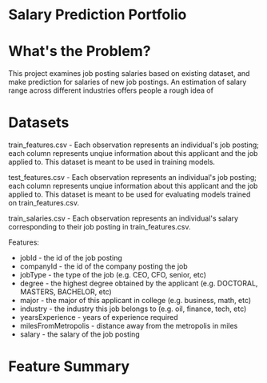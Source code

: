 # Salary Prediction Portfolio

# What's the Problem?

This project examines job posting salaries based on existing dataset, and make prediction for salaries of new job postings. An estimation of 
salary range across different industries offers people a rough idea of 


# Datasets

train_features.csv - Each observation represents an individual's job posting; each column represents unqiue information about this applicant
and the job applied to. This dataset is meant to be used in training models.

test_features.csv - Each observation represents an individual's job posting; each column represents unqiue information about this applicant 
and the job applied to. This dataset is meant to be used for evaluating models trained on train_features.csv.

train_salaries.csv - Each observation represents an individual's salary corresponding to their job posting in train_features.csv.

Features:
* jobId - the id of the job posting
* companyId - the id of the company posting the job
* jobType - the type of the job (e.g. CEO, CFO, senior, etc)
* degree - the highest degree obtained by the applicant (e.g. DOCTORAL, MASTERS, BACHELOR, etc)
* major - the major of this applicant in college (e.g. business, math, etc)
* industry - the industry this job belongs to (e.g. oil, finance, tech, etc)
* yearsExperience - years of experience required
* milesFromMetropolis - distance away from the metropolis in miles
* salary - the salary of the job posting 


# Feature Summary 

